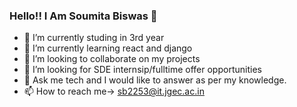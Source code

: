 ### Hello!! I Am Soumita Biswas 👋

- 🔭 I’m currently studing in 3rd year
- 🌱 I’m currently learning react and django
- 👯 I’m looking to collaborate on my projects
- 🤔 I’m looking for SDE internsip/fulltime offer opportunities
- 💬 Ask me tech and I would like to answer as per my knowledge.
- 📫 How to reach me-> sb2253@it.jgec.ac.in

